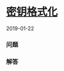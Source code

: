 # [密钥格式化](https://leetcode-cn.com/problems/license-key-formatting)
2019-01-22

### 问题

### 解答

```

```